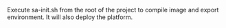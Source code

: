Execute sa-init.sh from the root of the project to compile image and export environment. It will also deploy the platform.